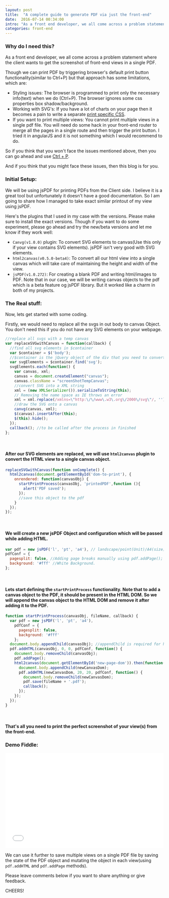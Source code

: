 ```yaml
---
layout: post
title:  "A complete guide to generate PDF via just the front-end"
date:  2016-07-14 00:34:00
intro: "As a front end developer, we all come across a problem statement where the client wants to get the screenshot of front-end views in a single PDF. Though we can print PDF by triggering browser's default print button functionality(similar to Ctrl+P) but that approach has some limitations. Here is an alternate/better approach."
categories: front-end
---
```


### Why do I need this?
As a front end developer, we all come across a problem statement where the client wants to get the screenshot of front-end views in a single PDF.

Though we can print PDF by triggering browser's default print button functionality(similar to Ctrl+P) but that approach has some limitations, which are:

* Styling issues: The browser is programmed to print only the necessary info(text) when we do (Ctrl+P). The browser ignores some css properties box shadow/background.
* Working with SVG's: If you have a lot of charts on your page then it becomes a pain to write a separate [print specific CSS](https://css-tricks.com/css-tricks-finally-gets-a-print-stylesheet/).
* If you want to print multiple views: You cannot print multiple views in a single pdf file. You will need do some hack in your front-end router to merge all the pages in a single route and then trigger the print button. I tried it in angularJS and it is not something which I would recommend to do.

So if you think that you won't face the issues mentioned above, then you can go ahead and use [Ctrl + P](https://css-tricks.com/css-tricks-finally-gets-a-print-stylesheet/).

And if you think that you might face these issues, then this blog is for you.

### Initial Setup:
We will be using jsPDF for printing PDFs from the Client side. I believe it is a great tool but unfortunately it doesn't have a good documentation. So I am going to share how I managed to take exact similar printout of my view using jsPDF.

Here's the plugins that I used in my case with the versions. Please make sure to install the exact versions. Though if you want to do some experiment, please go ahead and try the new/beta versions and let me know if they work well:

*  `Canvg(v1.0.0)` plugin: To convert SVG elements to canvas(Use this only if your view contains SVG elements). jsPDF isn't very good with SVG elements.
*  `html2canvas(v0.5.0-beta4)`: To convert all our html view into a single canvas which will take care of maintaining the height and width of the view.
*  `jsPDF(v1.0.272)`: For creating a blank PDF and writing html/images to PDF. Note that in our case, we will be writing canvas objects to the pdf which is a beta feature og jsPDF library. But it worked like a charm in both of my projects.

### The Real stuff:
Now, lets get started with some coding.

Firstly, we would need to replace all the svgs in out body to canvas Object. You don't need this if you do not have any SVG elements on your webpage.

```javascript
//replace all svgs with a temp canvas
var replaceSVGwithCanvas = function(callback) {
  //find all svg elements in $container
  var $container = $('body');
  //$container is the jQuery object of the div that you need to convert to image. This div may contain highcharts along with other child divs, etc
  var svgElements = $container.find('svg');
  svgElements.each(function() {
    var canvas, xml;
    canvas = document.createElement("canvas");
    canvas.className = "screenShotTempCanvas";
    //convert SVG into a XML string
    xml = (new XMLSerializer()).serializeToString(this);
    // Removing the name space as IE throws an error
    xml = xml.replace(/xmlns=\"http:\/\/www\.w3\.org\/2000\/svg\"/, '');
    //draw the SVG onto a canvas
    canvg(canvas, xml);
    $(canvas).insertAfter(this);
    $(this).hide();
  });
  callback(); //to be called after the process in finished
};
```

<br/>

#### After our SVG elements are replaced, we will use `html2canvas` plugin to convert the HTML view to a single canvas object.

```javascript
replaceSVGwithCanvas(function onComplete() {
  html2canvas(document.getElementById('dom-to-print'), {
    onrendered: function(canvasObj) {
      startPrintProcess(canvasObj, 'printedPDF',function (){
        alert('PDF saved');
      });
      //save this object to the pdf
    }
  });
});
```
<br/>

#### We will create a new jsPDF Object and configuration which will be passed while adding HTML.

```javascript
var pdf = new jsPDF('l', 'pt', 'a4'), // landscape/point(Unit)/A4(size)
pdfConf = {
  pagesplit: false, //Adding page breaks manually using pdf.addPage();
  background: '#fff' //White Background.
};
```
<br/>

#### Lets start defining the `startPrintProcess` functionality. Note that to add a canvas object to the PDF, it should be present in the HTML DOM. So we will append the canvas object to the HTML DOM and remove it after adding it to the PDF.


```javascript
function startPrintProcess(canvasObj, fileName, callback) {
  var pdf = new jsPDF('l', 'pt', 'a4'),
    pdfConf = {
      pagesplit: false,
      background: '#fff'
    };
  document.body.appendChild(canvasObj); //appendChild is required for html to add page in pdf
  pdf.addHTML(canvasObj, 0, 0, pdfConf, function() {
    document.body.removeChild(canvasObj);
    pdf.addPage();
    html2canvas(document.getElementById('new-page-dom')).then(function(newCanvasDom) { //render the dom to be printed on the second page
      document.body.appendChild(newCanvasDom);
      pdf.addHTML(newCanvasDom, 20, 20, pdfConf, function() {
        document.body.removeChild(newCanvasDom);
        pdf.save(fileName + '.pdf');
        callback();
      });
    });
  });
}
```
<br/>

#### That's all you need to print the perfect screenshot of your view(s) from the front-end.

### Demo Fiddle:
<iframe width="100%" height="300" src="//jsfiddle.net/rgabs/5qcsg1e9/1/embedded/js,html,result/" allowfullscreen="allowfullscreen" frameborder="0"></iframe>

We can use it further to save multiple views on a single PDF file by saving the state of the PDF object and mutating the object in each view(using `pdf.addHTML` and `pdf.addPage` methods).

Please leave comments below if you want to share anything or give feedback.

CHEERS!

